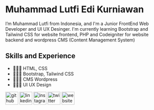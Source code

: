 # Muhammad Lutfi Edi Kurniawan
I’m Muhammad Lutfi from Indonesia, and I'm a Junior FrontEnd Web Developer and UI UX Desinger. I'm currently learning Bootstrap and Tailwind CSS for website frontend, PHP and Codeigniter for website backend and wordpress CMS (Content Management System)

## Skills and Experience
- 🧑🏻‍💻 HTML, CSS
- 🧑🏻‍💻 Bootstrap, Tailwind CSS
- 🧑🏻‍💻 CMS Wordpress
- 🧑🏻‍💻 UI UX Design


[<img src='https://cdn.jsdelivr.net/npm/simple-icons@3.0.1/icons/github.svg' alt='github' height='40'>](https://github.com/muhammadluttfy)  [<img src='https://cdn.jsdelivr.net/npm/simple-icons@3.0.1/icons/linkedin.svg' alt='linkedin' height='40'>](https://www.linkedin.com/in/muhammadluttfy/)  [<img src='https://cdn.jsdelivr.net/npm/simple-icons@3.0.1/icons/instagram.svg' alt='instagram' height='40'>](https://www.instagram.com/muhammadluttfy/)  [<img src='https://cdn.jsdelivr.net/npm/simple-icons@3.0.1/icons/twitter.svg' alt='twitter' height='40'>](https://twitter.com/muhammadluttfy_)  [<img src='https://cdn.jsdelivr.net/npm/simple-icons@3.0.1/icons/icloud.svg' alt='website' height='40'>](https://semuabisa.web.id/)  
